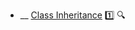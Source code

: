 * __ [Class Inheritance]({{baseUrl}}/uml/classDiagrams/classInheritance) :one: <trigger for="pop:classDiagrams-classInheritance-preview">:mag:</trigger>

<popover id="pop:classDiagrams-classInheritance-preview" title=":mag: Class Inheritance" placement="right">
  <div slot="content">
    <include src=".\preview.md" />
  </div>
</popover>
